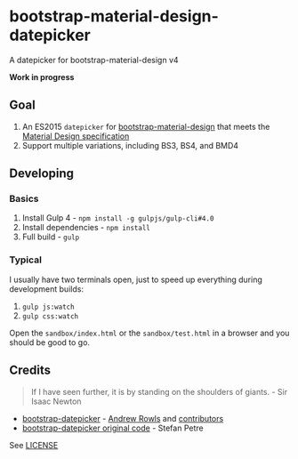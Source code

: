 # bootstrap-material-design-datepicker
A datepicker for bootstrap-material-design v4

**Work in progress**

## Goal 

1. An ES2015 `datepicker` for [bootstrap-material-design](https://github.com/FezVrasta/bootstrap-material-design/tree/v4-dev) that meets the [Material Design specification](https://www.google.com/design/spec/components/pickers.html#)
2. Support multiple variations, including BS3, BS4, and BMD4


## Developing

### Basics
1. Install Gulp 4 - `npm install -g gulpjs/gulp-cli#4.0`
1. Install dependencies - `npm install`
1. Full build - `gulp`

### Typical

I usually have two terminals open, just to speed up everything during development builds:

1. `gulp js:watch`
1. `gulp css:watch`

Open the `sandbox/index.html` or the `sandbox/test.html` in a browser and you should be good to go.


## Credits
> If I have seen further, it is by standing on the shoulders of giants. - Sir Isaac Newton

- [bootstrap-datepicker](https://github.com/eternicode/bootstrap-datepicker) - [Andrew Rowls](https://github.com/eternicode) and [contributors](https://github.com/eternicode/bootstrap-datepicker/graphs/contributors)
- [bootstrap-datepicker original code](http://www.eyecon.ro/bootstrap-datepicker/) - Stefan Petre

See [LICENSE](LICENSE.md)
